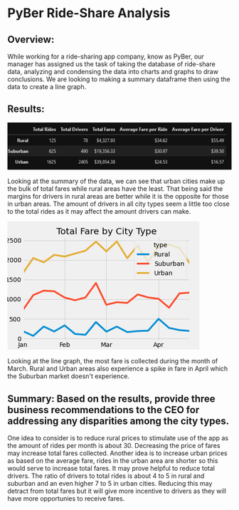 # PyBer Ride-Share Analysis

## Overview: 

While working for a ride-sharing app company, know as PyBer, our manager has assigned us the task of taking the database of ride-share data, analyzing and condensing the data into charts and graphs to draw conclusions. We are looking to making a summary dataframe then using the data to create a line graph.

## Results: 

![summary of data indexed by city type](analysis/summary.png)

Looking at the summary of the data, we can see that urban cities make up the bulk of total fares while rural areas have the least. That being said the margins for drivers in rural areas are better while it is the opposite for those in urban areas. The amount of drivers in all city types seem a little too close to the total rides as it may affect the amount drivers can make.

![chart of the ride share data over time based on city type](analysis/PyBer_fare_summary.png)

Looking at the line graph, the most fare is collected during the month of March. Rural and Urban areas also experience a spike in fare in April which the Suburban market doesn't experience.

## Summary: Based on the results, provide three business recommendations to the CEO for addressing any disparities among the city types.

One idea to consider is to reduce rural prices to stimulate use of the app as the amount of rides per month is about 30. Decreasing the price of fares may increase total fares collected. Another idea is to increase urban prices as based on the average fare, rides in the urban area are shorter so this would serve to increase total fares. It may prove helpful to reduce total drivers. The ratio of drivers to total rides is about 4 to 5 in rural and suburban and an even higher 7 to 5 in urban cities. Reducing this may detract from total fares but it will give more incentive to drivers as they will have more opportunies to receive fares. 
